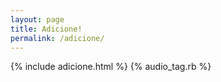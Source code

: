 ```yaml
---
layout: page
title: Adicione!
permalink: /adicione/
---
```

{% include adicione.html %}
{% audio_tag.rb %}
